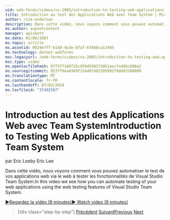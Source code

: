 ```yaml
---
uid: web-forms/videos/vs-2005/introduction-to-testing-web-applications-with-team-system
title: Introduction au test des Applications Web avec Team System | Microsoft Docs
author: rick-anderson
description: Dans cette vidéo, nous voyons comment vous pouvez automatiser le test de vos applications web via le web à tester les fonctionnalités de Visual Studio Team System.
ms.author: aspnetcontent
manager: wpickett
ms.date: 02/09/2007
ms.topic: article
ms.assetid: 0924e7ff-b148-4a3e-bfaf-6f866ca13495
ms.technology: dotnet-webforms
msc.legacyurl: /web-forms/videos/vs-2005/introduction-to-testing-web-applications-with-team-system
msc.type: video
ms.openlocfilehash: 07f37f3d8f25c959d9303738b1aec7a406c808a2
ms.sourcegitcommit: 953ff9ea4369f154d6fd0239599279ddd3280009
ms.translationtype: MT
ms.contentlocale: fr-FR
ms.lasthandoff: 07/03/2018
ms.locfileid: "37402507"
---
```

<a name="introduction-to-testing-web-applications-with-team-system"></a><span data-ttu-id="8f667-103">Introduction au test des Applications Web avec Team System</span><span class="sxs-lookup"><span data-stu-id="8f667-103">Introduction to Testing Web Applications with Team System</span></span>
====================
<span data-ttu-id="8f667-104">par Eric Lee</span><span class="sxs-lookup"><span data-stu-id="8f667-104">by Eric Lee</span></span>

<span data-ttu-id="8f667-105">Dans cette vidéo, nous voyons comment vous pouvez automatiser le test de vos applications web via le web à tester les fonctionnalités de Visual Studio Team System.</span><span class="sxs-lookup"><span data-stu-id="8f667-105">In this video we see how you can automate testing of your web applications using the web testing features of Visual Studio Team System.</span></span>

[<span data-ttu-id="8f667-106">&#9654;Regardez la vidéo (9 minutes)</span><span class="sxs-lookup"><span data-stu-id="8f667-106">&#9654; Watch video (9 minutes)</span></span>](https://channel9.msdn.com/Blogs/ASP-NET-Site-Videos/introduction-to-testing-web-applications-with-team-system)

> [!div class="step-by-step"]
> <span data-ttu-id="8f667-107">[Précédent](introduction-to-unit-testing-with-team-system.md)
> [Suivant](introduction-to-load-testing-web-applications-with-team-system.md)</span><span class="sxs-lookup"><span data-stu-id="8f667-107">[Previous](introduction-to-unit-testing-with-team-system.md)
[Next](introduction-to-load-testing-web-applications-with-team-system.md)</span></span>
